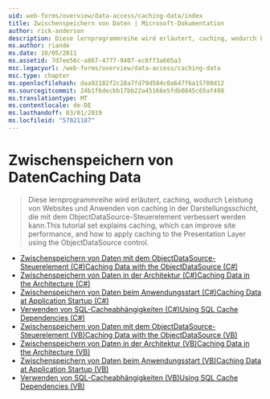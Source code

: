 ```yaml
---
uid: web-forms/overview/data-access/caching-data/index
title: Zwischenspeichern von Daten | Microsoft-Dokumentation
author: rick-anderson
description: Diese lernprogrammreihe wird erläutert, caching, wodurch Leistung von Websites und Anwenden von caching in der Darstellungsschicht, die mit dem ObjectDataSource-Steuerelement verbessert werden kann...
ms.author: riande
ms.date: 10/05/2011
ms.assetid: 7d7ee56c-a867-4777-9407-ec8f73a605a3
msc.legacyurl: /web-forms/overview/data-access/caching-data
msc.type: chapter
ms.openlocfilehash: daa92182f2c28a7fd79d584c0a647f6a15700d12
ms.sourcegitcommit: 24b1f6decbb17bb22a45166e5fdb0845c65af498
ms.translationtype: MT
ms.contentlocale: de-DE
ms.lasthandoff: 03/01/2019
ms.locfileid: "57021187"
---
```

<a name="caching-data"></a><span data-ttu-id="0bebe-103">Zwischenspeichern von Daten</span><span class="sxs-lookup"><span data-stu-id="0bebe-103">Caching Data</span></span>
====================
> <span data-ttu-id="0bebe-104">Diese lernprogrammreihe wird erläutert, caching, wodurch Leistung von Websites und Anwenden von caching in der Darstellungsschicht, die mit dem ObjectDataSource-Steuerelement verbessert werden kann.</span><span class="sxs-lookup"><span data-stu-id="0bebe-104">This tutorial set explains caching, which can improve site performance, and how to apply caching to the Presentation Layer using the ObjectDataSource control.</span></span>


- [<span data-ttu-id="0bebe-105">Zwischenspeichern von Daten mit dem ObjectDataSource-Steuerelement (C#)</span><span class="sxs-lookup"><span data-stu-id="0bebe-105">Caching Data with the ObjectDataSource (C#)</span></span>](caching-data-with-the-objectdatasource-cs.md)
- [<span data-ttu-id="0bebe-106">Zwischenspeichern von Daten in der Architektur (C#)</span><span class="sxs-lookup"><span data-stu-id="0bebe-106">Caching Data in the Architecture (C#)</span></span>](caching-data-in-the-architecture-cs.md)
- [<span data-ttu-id="0bebe-107">Zwischenspeichern von Daten beim Anwendungsstart (C#)</span><span class="sxs-lookup"><span data-stu-id="0bebe-107">Caching Data at Application Startup (C#)</span></span>](caching-data-at-application-startup-cs.md)
- [<span data-ttu-id="0bebe-108">Verwenden von SQL-Cacheabhängigkeiten (C#)</span><span class="sxs-lookup"><span data-stu-id="0bebe-108">Using SQL Cache Dependencies (C#)</span></span>](using-sql-cache-dependencies-cs.md)
- [<span data-ttu-id="0bebe-109">Zwischenspeichern von Daten mit dem ObjectDataSource-Steuerelement (VB)</span><span class="sxs-lookup"><span data-stu-id="0bebe-109">Caching Data with the ObjectDataSource (VB)</span></span>](caching-data-with-the-objectdatasource-vb.md)
- [<span data-ttu-id="0bebe-110">Zwischenspeichern von Daten in der Architektur (VB)</span><span class="sxs-lookup"><span data-stu-id="0bebe-110">Caching Data in the Architecture (VB)</span></span>](caching-data-in-the-architecture-vb.md)
- [<span data-ttu-id="0bebe-111">Zwischenspeichern von Daten beim Anwendungsstart (VB)</span><span class="sxs-lookup"><span data-stu-id="0bebe-111">Caching Data at Application Startup (VB)</span></span>](caching-data-at-application-startup-vb.md)
- [<span data-ttu-id="0bebe-112">Verwenden von SQL-Cacheabhängigkeiten (VB)</span><span class="sxs-lookup"><span data-stu-id="0bebe-112">Using SQL Cache Dependencies (VB)</span></span>](using-sql-cache-dependencies-vb.md)
